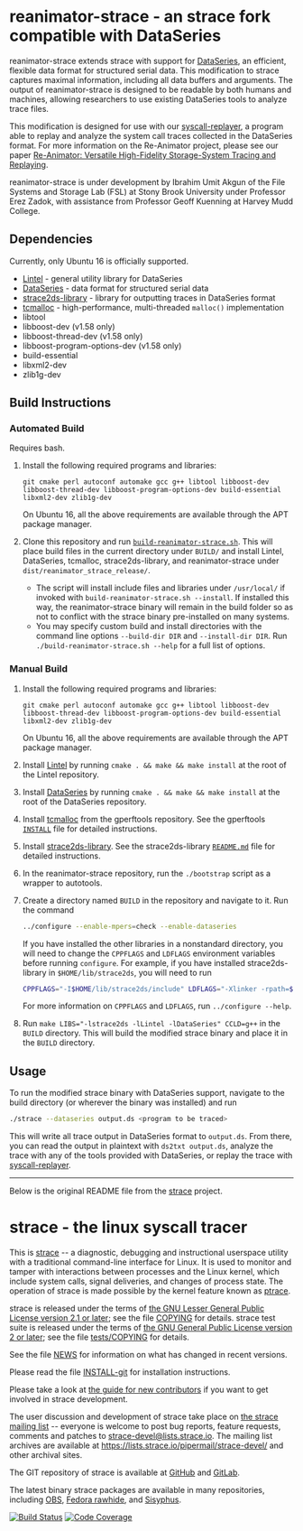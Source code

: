 reanimator-strace - an strace fork compatible with DataSeries
======================================================

reanimator-strace extends strace with support for [DataSeries](https://github.com/dataseries/dataseries), an efficient, flexible data format for structured serial data. This modification to strace captures maximal information, including all data buffers and arguments. The output of reanimator-strace is designed to be readable by both humans and machines, allowing researchers to use existing DataSeries tools to analyze trace files.

This modification is designed for use with our [syscall-replayer](https://github.com/SNIA/reanimator-library/tree/master/syscall-replayer), a program able to replay and analyze the system call traces collected in the DataSeries format. For more information on the Re-Animator project, please see our paper [Re-Animator: Versatile High-Fidelity Storage-System Tracing and Replaying](https://doi.org/10.1145/3383669.3398276).

reanimator-strace is under development by Ibrahim Umit Akgun of the File Systems and Storage Lab (FSL) at Stony Brook University under Professor Erez Zadok, with assistance from Professor Geoff Kuenning at Harvey Mudd College.

Dependencies
------------

Currently, only Ubuntu 16 is officially supported.

- [Lintel](https://github.com/dataseries/lintel) - general utility library for DataSeries
- [DataSeries](https://github.com/dataseries/dataseries) - data format for structured serial data
- [strace2ds-library](https://github.com/SNIA/reanimator-library/tree/master/strace2ds-library) - library for outputting traces in DataSeries format
- [tcmalloc](https://github.com/gperftools/gperftools) - high-performance, multi-threaded `malloc()` implementation
- libtool
- libboost-dev (v1.58 only)
- libboost-thread-dev (v1.58 only)
- libboost-program-options-dev (v1.58 only)
- build-essential
- libxml2-dev
- zlib1g-dev

Build Instructions
------------------

### Automated Build

Requires bash.

1. Install the following required programs and libraries:

    ```plaintext
    git cmake perl autoconf automake gcc g++ libtool libboost-dev libboost-thread-dev libboost-program-options-dev build-essential libxml2-dev zlib1g-dev
    ```

    On Ubuntu 16, all the above requirements are available through the APT package manager.

2. Clone this repository and run [`build-reanimator-strace.sh`](build-reanimator-strace.sh). This will place build files in the current directory under `BUILD/` and install Lintel, DataSeries, tcmalloc, strace2ds-library, and reanimator-strace under `dist/reanimator_strace_release/`.

    - The script will install include files and libraries under `/usr/local/` if invoked with `build-reanimator-strace.sh --install`. If installed this way, the reanimator-strace binary will remain in the build folder so as not to conflict with the strace binary pre-installed on many systems.
    - You may specify custom build and install directories with the command line options `--build-dir DIR` and `--install-dir DIR`. Run `./build-reanimator-strace.sh --help` for a full list of options.

### Manual Build

1. Install the following required programs and libraries:

    ```plaintext
    git cmake perl autoconf automake gcc g++ libtool libboost-dev libboost-thread-dev libboost-program-options-dev build-essential libxml2-dev zlib1g-dev
    ```

    On Ubuntu 16, all the above requirements are available through the APT package manager.

2. Install [Lintel](https://github.com/dataseries/lintel) by running `cmake . && make && make install` at the root of the Lintel repository.

3. Install [DataSeries](https://github.com/dataseries/dataseries) by running `cmake . && make && make install` at the root of the DataSeries repository.

4. Install [tcmalloc](https://github.com/gperftools/gperftools) from the gperftools repository. See the gperftools [`INSTALL`](https://github.com/gperftools/gperftools/blob/master/INSTALL) file for detailed instructions.

5. Install [strace2ds-library](https://github.com/SNIA/reanimator-library/tree/master/strace2ds-library). See the strace2ds-library [`README.md`](https://github.com/SNIA/reanimator-library/blob/master/strace2ds-library/README.md) file for detailed instructions.

6. In the reanimator-strace repository, run the `./bootstrap` script as a wrapper to autotools.

7. Create a directory named `BUILD` in the repository and navigate to it. Run the command

    ```bash
    ../configure --enable-mpers=check --enable-dataseries
    ```

    If you have installed the other libraries in a nonstandard directory, you will need to change the `CPPFLAGS` and `LDFLAGS` environment variables before running `configure`. For example, if you have installed strace2ds-library in `$HOME/lib/strace2ds`, you will need to run

    ```bash
    CPPFLAGS="-I$HOME/lib/strace2ds/include" LDFLAGS="-Xlinker -rpath=$HOME/lib/strace2ds/lib -L$HOME/lib/strace2ds/lib" ../configure --enable-mpers=check --enable-dataseries
    ```

    For more information on `CPPFLAGS` and `LDFLAGS`, run `../configure --help`.

8. Run `make LIBS="-lstrace2ds -lLintel -lDataSeries" CCLD=g++` in the `BUILD` directory. This will build the modified strace binary and place it in the `BUILD` directory.

Usage
-----

To run the modified strace binary with DataSeries support, navigate to the build directory (or wherever the binary was installed) and run

```bash
./strace --dataseries output.ds <program to be traced>
```

This will write all trace output in DataSeries format to `output.ds`. From there, you can read the output in plaintext with `ds2txt output.ds`, analyze the trace with any of the tools provided with DataSeries, or replay the trace with [syscall-replayer](https://github.com/SNIA/reanimator-library/tree/master/syscall-replayer).

---

Below is the original README file from the [strace](https://strace.io) project.

strace - the linux syscall tracer
=================================

This is [strace](https://strace.io) -- a diagnostic, debugging and instructional userspace utility with a traditional command-line interface for Linux.  It is used to monitor and tamper with interactions between processes and the Linux kernel, which include system calls, signal deliveries, and changes of process state.  The operation of strace is made possible by the kernel feature known as [ptrace](http://man7.org/linux/man-pages/man2/ptrace.2.html).

strace is released under the terms of [the GNU Lesser General Public License version 2.1 or later](LGPL-2.1-or-later); see the file [COPYING](COPYING) for details.
strace test suite is released under the terms of [the GNU General Public License version 2 or later](tests/GPL-2.0-or-later); see the file [tests/COPYING](tests/COPYING) for details.

See the file [NEWS](NEWS) for information on what has changed in recent versions.

Please read the file [INSTALL-git](INSTALL-git.md) for installation instructions.

Please take a look at [the guide for new contributors](https://strace.io/wiki/NewContributorGuide) if you want to get involved in strace development.

The user discussion and development of strace take place on [the strace mailing list](https://lists.strace.io/mailman/listinfo/strace-devel) -- everyone is welcome to post bug reports, feature requests, comments and patches to strace-devel@lists.strace.io.  The mailing list archives are available at https://lists.strace.io/pipermail/strace-devel/ and other archival sites.

The GIT repository of strace is available at [GitHub](https://github.com/strace/strace/) and [GitLab](https://gitlab.com/strace/strace/).

The latest binary strace packages are available in many repositories, including
[OBS](https://build.opensuse.org/package/show/home:ldv_alt/strace/),
[Fedora rawhide](https://apps.fedoraproject.org/packages/strace), and
[Sisyphus](https://packages.altlinux.org/en/Sisyphus/srpms/strace).

[![Build Status](https://travis-ci.org/strace/strace.svg?branch=master)](https://travis-ci.org/strace/strace) [![Code Coverage](https://codecov.io/github/strace/strace/coverage.svg?branch=master)](https://codecov.io/github/strace/strace?branch=master)
